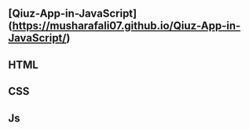 ## [Qiuz-App-in-JavaScript] (https://musharafali07.github.io/Qiuz-App-in-JavaScript/)

 ## HTML
 ## CSS
 ## Js
 
